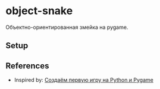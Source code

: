 # object-snake
Объектно-ориентированная змейка на pygame.

## Setup

## References
- Inspired by: [Создаём первую игру на Python и Pygame](https://skillbox.ru/media/code/sozdayem-pervuyu-igru-na-python-i-pygame/)